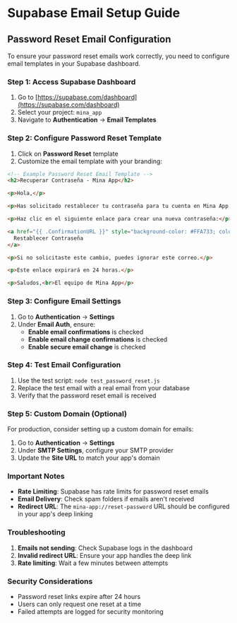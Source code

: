 # Supabase Email Setup Guide

## Password Reset Email Configuration

To ensure your password reset emails work correctly, you need to configure email templates in your Supabase dashboard.

### Step 1: Access Supabase Dashboard

1. Go to [https://supabase.com/dashboard](https://supabase.com/dashboard)
2. Select your project: `mina_app`
3. Navigate to **Authentication** → **Email Templates**

### Step 2: Configure Password Reset Template

1. Click on **Password Reset** template
2. Customize the email template with your branding:

```html
<!-- Example Password Reset Email Template -->
<h2>Recuperar Contraseña - Mina App</h2>

<p>Hola,</p>

<p>Has solicitado restablecer tu contraseña para tu cuenta en Mina App.</p>

<p>Haz clic en el siguiente enlace para crear una nueva contraseña:</p>

<a href="{{ .ConfirmationURL }}" style="background-color: #FFA733; color: white; padding: 12px 24px; text-decoration: none; border-radius: 6px; display: inline-block;">
  Restablecer Contraseña
</a>

<p>Si no solicitaste este cambio, puedes ignorar este correo.</p>

<p>Este enlace expirará en 24 horas.</p>

<p>Saludos,<br>El equipo de Mina App</p>
```

### Step 3: Configure Email Settings

1. Go to **Authentication** → **Settings**
2. Under **Email Auth**, ensure:
   - **Enable email confirmations** is checked
   - **Enable email change confirmations** is checked
   - **Enable secure email change** is checked

### Step 4: Test Email Configuration

1. Use the test script: `node test_password_reset.js`
2. Replace the test email with a real email from your database
3. Verify that the password reset email is received

### Step 5: Custom Domain (Optional)

For production, consider setting up a custom domain for emails:

1. Go to **Authentication** → **Settings**
2. Under **SMTP Settings**, configure your SMTP provider
3. Update the **Site URL** to match your app's domain

### Important Notes

- **Rate Limiting**: Supabase has rate limits for password reset emails
- **Email Delivery**: Check spam folders if emails aren't received
- **Redirect URL**: The `mina-app://reset-password` URL should be configured in your app's deep linking

### Troubleshooting

1. **Emails not sending**: Check Supabase logs in the dashboard
2. **Invalid redirect URL**: Ensure your app handles the deep link
3. **Rate limiting**: Wait a few minutes between attempts

### Security Considerations

- Password reset links expire after 24 hours
- Users can only request one reset at a time
- Failed attempts are logged for security monitoring 